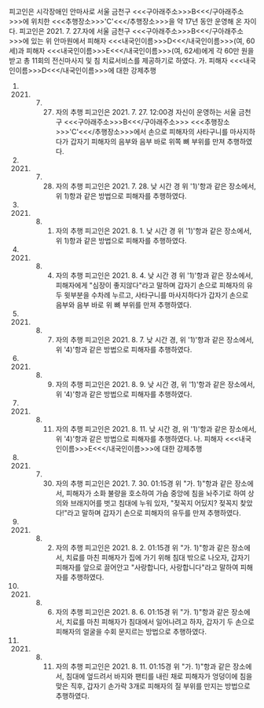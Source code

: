 피고인은 시각장애인 안마사로 서울 금천구 <<<구아래주소>>>B<<</구아래주소>>>에 위치한 <<<추행장소>>>'C'<<</추행장소>>>을 약 17년 동안 운영해 온 자이다.
피고인은 2021. 7. 27.자에 서울 금천구 <<<구아래주소>>>B<<</구아래주소>>>에 있는 위 안마원에서 피해자 <<<내국인이름>>>D<<</내국인이름>>>(여, 60세)과 피해자 <<<내국인이름>>>E<<</내국인이름>>>(여, 62세)에게 각 60만 원을 받고 총 11회의 전신마사지 및 침 치료서비스를 제공하기로 하였다.
가. 피해자 <<<내국인이름>>>D<<</내국인이름>>>에 대한 강제추행
1) 2021. 7. 27. 자의 추행
피고인은 2021. 7. 27. 12:00경 자신이 운영하는 서울 금천구 <<<구아래주소>>>B<<</구아래주소>>> <<<추행장소>>>'C'<<</추행장소>>>에서 손으로 피해자의 사타구니를 마사지하다가 갑자기 피해자의 음부와 음부 바로 위쪽 뼈 부위를 만져 추행하였다.
2) 2021. 7. 28. 자의 추행
피고인은 2021. 7. 28. 낮 시간 경 위 '1)'항과 같은 장소에서, 위 1)항과 같은 방법으로 피해자를 추행하였다.
3) 2021. 8. 1. 자의 추행
피고인은 2021. 8. 1. 낮 시간 경 위 '1)'항과 같은 장소에서, 위 1)항과 같은 방법으로 피해자를 추행하였다.
4) 2021. 8. 4. 자의 추행
피고인은 2021. 8. 4. 낮 시간 경 위 '1)'항과 같은 장소에서, 피해자에게 "심장이 좋지않다"라고 말하며 갑자기 손으로 피해자의 유두 윗부분을 수차례 누르고, 사타구니를 마사지하다가 갑자기 손으로 음부와 음부 바로 위 뼈 부위를 만져 추행하였다.
5) 2021. 8. 7. 자의 추행
피고인은 2021. 8. 7. 낮 시간 경, 위 '1)'항과 같은 장소에서, 위 '4)'항과 같은 방법으로 피해자를 추행하였다.
6) 2021. 8. 9. 자의 추행
피고인은 2021. 8. 9. 낮 시간 경, 위 '1)'항과 같은 장소에서, 위 '4)'항과 같은 방법으로 피해자를 추행하였다.
7) 2021. 8. 11. 자의 추행
피고인은 2021. 8. 11. 낮 시간 경, 위 '1)'항과 같은 장소에서, 위 '4)'항과 같은 방법으로 피해자를 추행하였다.
나. 피해자 <<<내국인이름>>>E<<</내국인이름>>>에 대한 강제추행
1) 2021. 7. 30. 자의 추행
피고인은 2021. 7. 30. 01:15경 위 "가. 1)"항과 같은 장소에서, 피해자가 소화 불량을 호소하여 가슴 중앙에 침을 놔주기로 하여 상의와 브래지어를 벗고 침대에 누워 있자, "젖꼭지 어딨지? 젖꼭지 찾았다!"라고 말하며 갑자기 손으로 피해자의 유두를 만져 추행하였다.
2) 2021. 8. 2. 자의 추행
피고인은 2021. 8. 2. 01:15경 위 "가. 1)"항과 같은 장소에서, 치료를 마친 피해자가 집에 가기 위해 침대 밖으로 나오자, 갑자기 피해자를 앞으로 끌어안고 "사랑합니다, 사랑합니다"라고 말하여 피해자를 추행하였다.
3) 2021. 8. 6. 자의 추행
피고인은 2021. 8. 6. 01:15경 위 "가. 1)"항과 같은 장소에서, 치료를 마친 피해자가 침대에서 일어나려고 하자, 갑자기 두 손으로 피해자의 얼굴을 수회 문지르는 방법으로 추행하였다.
4) 2021. 8. 11. 자의 추행
피고인은 2021. 8. 11. 01:15경 위 "가. 1)"항과 같은 장소에서, 침대에 엎드려서 바지와 팬티를 내린 채로 피해자가 엉덩이에 침을 맞은 직후, 갑자기 손가락 3개로 피해자의 질 부위를 만지는 방법으로 추행하였다.